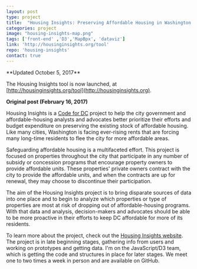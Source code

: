 ```yaml
---
layout: post
type: project
title:  "Housing Insights: Preserving Affordable Housing in Washington DC"
categories: project
image: "housing-insights-map.png"
tags: ['front-end' ,'D3','MapBpx', 'dataviz']
link: 'http://housinginsights.org/tool'
repo: 'housing-insights'
contact: true
---
```

<p></p>
**Updated October 5, 2017**

The Housing Insights tool is now launched, at [http://housinginsights.org/tool](http://housinginsights.org).

**Original post (February 16, 2017)**

Housing Insights is a [Code for DC](http://codefordc.org/) project to help the city government and affordable-housing analysts and advocates better prioritize their efforts and budget expenditure on preserving the existing stock of affordable housing. Like many cities, Washington is facing ever-rising rents that are forcing many long-time residents to flee the city for more affordable areas.

Safeguarding affordable housing is a multifaceted effort. This project is focused on properties throughout the city that participate in any number of subsidy or concession programs that encourage property owners to provide affordable units. These properties' private owners contract with the city to provide the affordable units, and when the contracts are up for renewal, they may choose to discontinue their participation.

The aim of the Housing Insights project is to bring disparate sources of data into one place and to begin to analyze which properties or type of properties are most at risk of dropping out of affordable-housing programs. With that data and analysis, decision-makers and advocates should be able to be more proactive in their efforts to keep DC affordable for more of its residents.

To learn more about the project, check out the [Housing Insights website](http://housinginsights.org). The project is in late beginning stages, gathering info from users and working on prototypes and getting data. I'm on the JavaScript/D3 team, which is getting the code and structures in place for later stages. We meet one to two times a week in person and are available on GitHub.